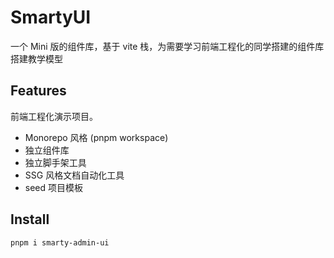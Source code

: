 # SmartyUI

一个 Mini 版的组件库，基于 vite 栈，为需要学习前端工程化的同学搭建的组件库搭建教学模型

## Features

前端工程化演示项目。

- Monorepo 风格 (pnpm workspace)
- 独立组件库
- 独立脚手架工具
- SSG 风格文档自动化工具
- seed 项目模板

## Install

```sh
pnpm i smarty-admin-ui
```
